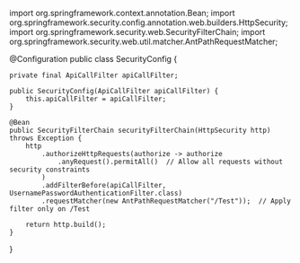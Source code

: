 import org.springframework.context.annotation.Bean;
import org.springframework.security.config.annotation.web.builders.HttpSecurity;
import org.springframework.security.web.SecurityFilterChain;
import org.springframework.security.web.util.matcher.AntPathRequestMatcher;

@Configuration
public class SecurityConfig {

    private final ApiCallFilter apiCallFilter;

    public SecurityConfig(ApiCallFilter apiCallFilter) {
        this.apiCallFilter = apiCallFilter;
    }

    @Bean
    public SecurityFilterChain securityFilterChain(HttpSecurity http) throws Exception {
        http
            .authorizeHttpRequests(authorize -> authorize
                .anyRequest().permitAll()  // Allow all requests without security constraints
            )
            .addFilterBefore(apiCallFilter, UsernamePasswordAuthenticationFilter.class)
            .requestMatcher(new AntPathRequestMatcher("/Test"));  // Apply filter only on /Test

        return http.build();
    }
}